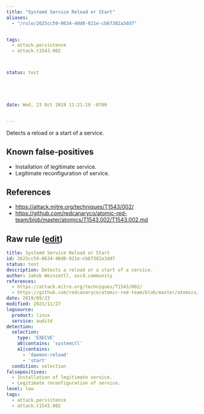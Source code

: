 ```yaml
---
title: "Systemd Service Reload or Start"
aliases:
  - "/rule/2625cc59-0634-40d0-821e-cb67382a3dd7"


tags:
  - attack.persistence
  - attack.t1543.002



status: test





date: Wed, 23 Oct 2019 11:21:19 -0700


---
```


Detects a reload or a start of a service.

<!--more-->


## Known false-positives

* Installation of legitimate service.
* Legitimate reconfiguration of service.



## References

* https://attack.mitre.org/techniques/T1543/002/
* https://github.com/redcanaryco/atomic-red-team/blob/master/atomics/T1543.002/T1543.002.md


## Raw rule ([edit](https://github.com/SigmaHQ/sigma/edit/master/rules/linux/auditd/lnx_auditd_pers_systemd_reload.yml))
```yaml
title: Systemd Service Reload or Start
id: 2625cc59-0634-40d0-821e-cb67382a3dd7
status: test
description: Detects a reload or a start of a service.
author: Jakob Weinzettl, oscd.community
references:
  - https://attack.mitre.org/techniques/T1543/002/
  - https://github.com/redcanaryco/atomic-red-team/blob/master/atomics/T1543.002/T1543.002.md
date: 2019/09/23
modified: 2021/11/27
logsource:
  product: linux
  service: auditd
detection:
  selection:
    type: 'EXECVE'
    a0|contains: 'systemctl'
    a1|contains:
      - 'daemon-reload'
      - 'start'
  condition: selection
falsepositives:
  - Installation of legitimate service.
  - Legitimate reconfiguration of service.
level: low
tags:
  - attack.persistence
  - attack.t1543.002

```
